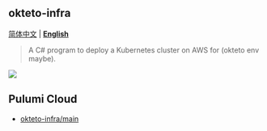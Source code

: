okteto-infra
---

[简体中文](./README.md) | **[English](./README_en-US.md)**

> A C# program to deploy a Kubernetes cluster on AWS for (okteto env maybe).

![](https://www.pulumi.com/templates/kubernetes/aws/architecture.png)


## Pulumi Cloud

- [okteto-infra/main](https://app.pulumi.com/Jeff-Tian/okteto-infra/main)
